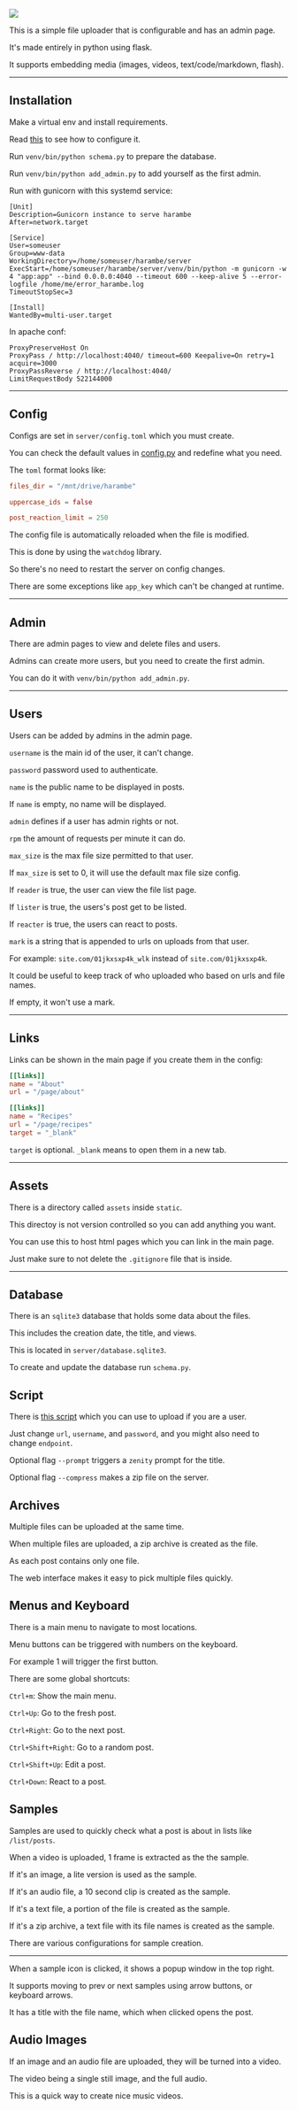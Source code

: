 ![](screenshot.png)

This is a simple file uploader that is configurable and has an admin page.

It's made entirely in python using flask.

It supports embedding media (images, videos, text/code/markdown, flash).

---

## Installation

Make a virtual env and install requirements.

Read [this](#config) to see how to configure it.

Run `venv/bin/python schema.py` to prepare the database.

Run `venv/bin/python add_admin.py` to add yourself as the first admin.

Run with gunicorn with this systemd service:

```
[Unit]
Description=Gunicorn instance to serve harambe
After=network.target

[Service]
User=someuser
Group=www-data
WorkingDirectory=/home/someuser/harambe/server
ExecStart=/home/someuser/harambe/server/venv/bin/python -m gunicorn -w 4 "app:app" --bind 0.0.0.0:4040 --timeout 600 --keep-alive 5 --error-logfile /home/me/error_harambe.log
TimeoutStopSec=3

[Install]
WantedBy=multi-user.target
```

In apache conf:

```
ProxyPreserveHost On
ProxyPass / http://localhost:4040/ timeout=600 Keepalive=On retry=1 acquire=3000
ProxyPassReverse / http://localhost:4040/
LimitRequestBody 522144000
```

---

## Config <a name="config"></a>

Configs are set in `server/config.toml` which you must create.

You can check the default values in [config.py](server/config.py) and redefine what you need.

The `toml` format looks like:

```toml
files_dir = "/mnt/drive/harambe"

uppercase_ids = false

post_reaction_limit = 250
```

The config file is automatically reloaded when the file is modified.

This is done by using the `watchdog` library.

So there's no need to restart the server on config changes.

There are some exceptions like `app_key` which can't be changed at runtime.

---

## Admin

There are admin pages to view and delete files and users.

Admins can create more users, but you need to create the first admin.

You can do it with `venv/bin/python add_admin.py`.

---

## Users

Users can be added by admins in the admin page.

`username` is the main id of the user, it can't change.

`password` password used to authenticate.

`name` is the public name to be displayed in posts.

If `name` is empty, no name will be displayed.

`admin` defines if a user has admin rights or not.

`rpm` the amount of requests per minute it can do.

`max_size` is the max file size permitted to that user.

If `max_size` is set to 0, it will use the default max file size config.

If `reader` is true, the user can view the file list page.

If `lister` is true, the users's post get to be listed.

If `reacter` is true, the users can react to posts.

`mark` is a string that is appended to urls on uploads from that user.

For example: `site.com/01jkxsxp4k_wlk` instead of `site.com/01jkxsxp4k`.

It could be useful to keep track of who uploaded who based on urls and file names.

If empty, it won't use a mark.

---

## Links

Links can be shown in the main page if you create them in the config:

```toml
[[links]]
name = "About"
url = "/page/about"

[[links]]
name = "Recipes"
url = "/page/recipes"
target = "_blank"
```

`target` is optional. `_blank` means to open them in a new tab.

---

## Assets

There is a directory called `assets` inside `static`.

This directoy is not version controlled so you can add anything you want.

You can use this to host html pages which you can link in the main page.

Just make sure to not delete the `.gitignore` file that is inside.

---

## Database

There is an `sqlite3` database that holds some data about the files.

This includes the creation date, the title, and views.

This is located in `server/database.sqlite3`.

To create and update the database run `schema.py`.

## Script

There is [this script](upload.rb) which you can use to upload if you are a user.

Just change `url`, `username`, and `password`, and you might also need to change `endpoint`.

Optional flag `--prompt` triggers a `zenity` prompt for the title.

Optional flag `--compress` makes a zip file on the server.

## Archives

Multiple files can be uploaded at the same time.

When multiple files are uploaded, a zip archive is created as the file.

As each post contains only one file.

The web interface makes it easy to pick multiple files quickly.

## Menus and Keyboard

There is a main menu to navigate to most locations.

Menu buttons can be triggered with numbers on the keyboard.

For example 1 will trigger the first button.

There are some global shortcuts:

`Ctrl+m`: Show the main menu.

`Ctrl+Up`: Go to the fresh post.

`Ctrl+Right`: Go to the next post.

`Ctrl+Shift+Right`: Go to a random post.

`Ctrl+Shift+Up`: Edit a post.

`Ctrl+Down`: React to a post.

## Samples

Samples are used to quickly check what a post is about in lists like `/list/posts`.

When a video is uploaded, 1 frame is extracted as the the sample.

If it's an image, a lite version is used as the sample.

If it's an audio file, a 10 second clip is created as the sample.

If it's a text file, a portion of the file is created as the sample.

If it's a zip archive, a text file with its file names is created as the sample.

There are various configurations for sample creation.

---

When a sample icon is clicked, it shows a popup window in the top right.

It supports moving to prev or next samples using arrow buttons, or keyboard arrows.

It has a title with the file name, which when clicked opens the post.

## Audio Images

If an image and an audio file are uploaded, they will be turned into a video.

The video being a single still image, and the full audio.

This is a quick way to create nice music videos.